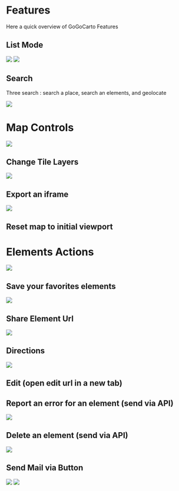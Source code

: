 Features
=====

Here a quick overview of GoGoCarto Features


List Mode
------

![](images/features/list.png)
![](images/features/list-mobile.png)

Search
------

Three search : search a place, search an elements, and geolocate

![](images/features/search.png)


Map Controls
=========

![](images/features/map-controls.png)

Change Tile Layers
-----

![](images/features/layers.png)

Export an iframe
-----

![](images/features/iframe.png)

Reset map to initial viewport
------


Elements Actions
===========


![](images/features/element-menu.png)

Save your favorites elements
-----

![](images/features/favorite.png)

Share Element Url
-----

![](images/features/share.png)

Directions
-----

![](images/features/directions.png)

Edit (open edit url in a new tab)
-----



Report an error for an element (send via API)
-----

![](images/features/report.png)


Delete an element (send via API)
-----

![](images/features/report.png)

Send Mail via Button
-----

![](images/features/send-mail-btn.png)
![](images/features/send-mail.png)
